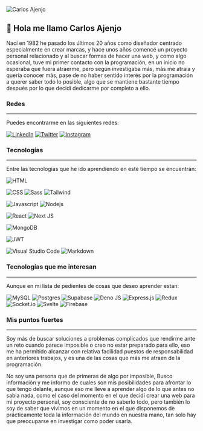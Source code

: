 
![Carlos Ajenjo](https://res.cloudinary.com/caraje/image/upload/v1663664907/gaoqxlvhbshvgaiej1jj.png)


## 🖖 Hola me llamo Carlos Ajenjo 

Nací en 1982 he pasado los últimos 20 años como diseñador centrado especialmente en crear marcas, y hace unos años comencé un proyecto personal relacionado y al buscar formas de hacer una web, y como algo ocasional, tuve mi primer contacto con la programación, en un inicio no esperaba que fuera atraerme, pero según investigaba más, más me atraía y quería conocer más, pase de no haber sentido interés por la programación a querer saber todo lo posible, algo que se mantiene bastante tiempo después por lo que decidí dedicarme por completo a ello.

### Redes
---
Puedes encontrarme en las siguientes redes: 

[![LinkedIn](https://img.shields.io/badge/linkedin-%230077B5.svg?style=for-the-badge&logo=linkedin&logoColor=white)](https://www.linkedin.com/in/carlos-ajenjo-19662076/)
[![Twitter](https://img.shields.io/badge/Twitter-%231DA1F2.svg?style=for-the-badge&logo=Twitter&logoColor=white)](https://twitter.com/Caraje_)
[	![Instagram](https://img.shields.io/badge/Instagram-%23E4405F.svg?style=for-the-badge&logo=Instagram&logoColor=white)](https://www.instagram.com/caraje.dev/)



### Tecnologías
---
Entre las tecnologías que he ido aprendiendo en este tiempo se encuentran:

![HTML](https://img.shields.io/badge/HTML5-E34F26?style=for-the-badge&logo=html5&logoColor=white)

![CSS](	https://img.shields.io/badge/CSS3-1572B6?style=for-the-badge&logo=css3&logoColor=white)
![Sass](https://img.shields.io/badge/Sass-CC6699?style=for-the-badge&logo=sass&logoColor=white)
![Tailwind](https://img.shields.io/badge/Tailwind_CSS-38B2AC?style=for-the-badge&logo=tailwind-css&logoColor=white)

![Javascript](https://img.shields.io/badge/JavaScript-F7DF1E?style=for-the-badge&logo=JavaScript&logoColor=white)
![Nodejs](	https://img.shields.io/badge/Node.js-43853D?style=for-the-badge&logo=node.js&logoColor=white)

![React](https://img.shields.io/badge/React-20232A?style=for-the-badge&logo=react&logoColor=61DAFB)
![Next JS](https://img.shields.io/badge/Next-black?style=for-the-badge&logo=next.js&logoColor=white)

![MongoDB](https://img.shields.io/badge/MongoDB-4EA94B?style=for-the-badge&logo=mongodb&logoColor=white)

![JWT](https://img.shields.io/badge/JWT-black?style=for-the-badge&logo=JSON%20web%20tokens)

![Visual Studio Code](https://img.shields.io/badge/Visual%20Studio%20Code-0078d7.svg?style=for-the-badge&logo=visual-studio-code&logoColor=white)
![Markdown](https://img.shields.io/badge/Markdown-000000?style=for-the-badge&logo=markdown&logoColor=white)

### Tecnologías que me interesan 
---
Aunque en mi lista de pedientes de cosas que deseo aprender estan: 

![MySQL](https://img.shields.io/badge/mysql-%2300f.svg?style=for-the-badge&logo=mysql&logoColor=white)
![Postgres](https://img.shields.io/badge/postgres-%23316192.svg?style=for-the-badge&logo=postgresql&logoColor=white)
![Supabase](https://img.shields.io/badge/Supabase-3ECF8E?style=for-the-badge&logo=supabase&logoColor=white)
![Deno JS](https://img.shields.io/badge/deno%20js-000000?style=for-the-badge&logo=deno&logoColor=white)
![Express.js](https://img.shields.io/badge/express.js-%23404d59.svg?style=for-the-badge&logo=express&logoColor=%2361DAFB)
![Redux](https://img.shields.io/badge/redux-%23593d88.svg?style=for-the-badge&logo=redux&logoColor=white)
![Socket.io](https://img.shields.io/badge/Socket.io-black?style=for-the-badge&logo=socket.io&badgeColor=010101)
![Svelte](https://img.shields.io/badge/svelte-%23f1413d.svg?style=for-the-badge&logo=svelte&logoColor=white)
![Firebase](https://img.shields.io/badge/Firebase-039BE5?style=for-the-badge&logo=Firebase&logoColor=white)

### Mis puntos fuertes
---

Soy más de buscar soluciones a problemas complicados que rendirme ante un reto cuando parece imposible o creo no estar preparado para ello, eso me ha permitido alcanzar con relativa facilidad puestos de responsabilidad en anteriores trabajos, y es una de las cosas que más me atraen de la programación.

No soy una persona que de primeras de algo por imposible, Busco información y me informo de cuales son mis posibilidades para afrontar lo que tengo delante, aunque eso me lleve a aprender algo de lo que antes no sabia nada, como el caso del momento en el que decidí crear una web para mi proyecto personal, soy consciente de no saberlo todo, pero también lo soy de saber que vivimos en un momento en el que disponemos de prácticamente toda la información del mundo en nuestra mano, tan solo hay que preocuparse en investigar como poder usarla.



